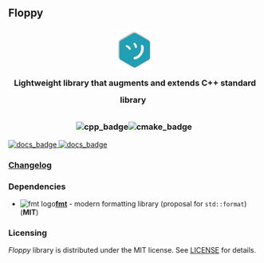 ## Floppy
<h3 align="center">
    <img src="./docs/images/logo-tmp.png" alt=""/><br/>
    <img src="https://raw.githubusercontent.com/catppuccin/catppuccin/main/assets/misc/transparent.png" height="30" width="0px"/>
    Lightweight library that augments and extends C++ standard library
    <img src="https://raw.githubusercontent.com/catppuccin/catppuccin/main/assets/misc/transparent.png" height="30" width="0px"/><br/>
    <img src="https://raw.githubusercontent.com/catppuccin/catppuccin/main/assets/misc/transparent.png" height="30" width="0px"/><br/>
    <img src="https://img.shields.io/badge/C%2B%2B-00599C?style=flat-square&logo=c%2B%2B&logoColor=white" alt="cpp_badge"/><img src="https://img.shields.io/badge/CMake-064F8C?style=flat-square&logo=cmake&logoColor=white" alt="cmake_badge"/>
</h3>
<a href="https://whs31.github.io/floppy/index.html">
<img src="https://img.shields.io/badge/documentation-doxygen-white?style=for-the-badge&logo=readthedocs" alt="docs_badge"/>
</a>
<a href="https://tmp-name-org.github.io/floppy/index.html">
<img src="https://img.shields.io/badge/doxygen-sky?style=for-the-badge&logo=readthedocs&label=dev-documentation" alt="docs_badge"/>
</a>

### [Changelog](./CHANGELOG.md)

### Dependencies

- ![fmt logo](https://avatars.githubusercontent.com/u/7280830?s=16&v=4)[**fmt**](https://github.com/fmtlib/fmt) - modern formatting library (proposal for `std::format`) (**MIT**)

[//]: # (- ![spdlog logo]&#40;https://avatars.githubusercontent.com/u/6052198?s=16&v=4&#41;[**spdlog**]&#40;https://github.com/gabime/spdlog&#41; - flexible logger implemented using *fmt* library &#40;**MIT**&#41;)

### Licensing

*Floppy* library is distributed under the MIT license. See [LICENSE](./LICENSE) for details.
